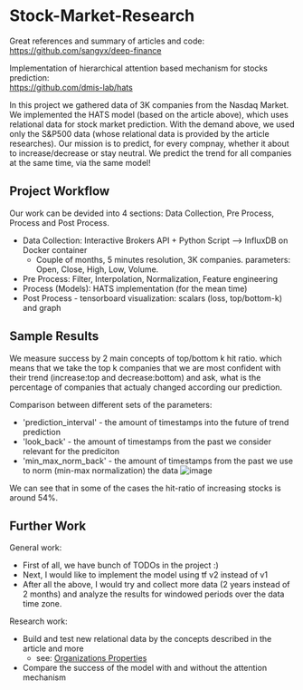 # Stock-Market-Research

Great references and summary of articles and code: <br>
https://github.com/sangyx/deep-finance

Implementation of hierarchical attention based mechanism for stocks prediction: <br>
https://github.com/dmis-lab/hats 

In this project we gathered data of 3K companies from the Nasdaq Market. <br>
We implemented the HATS model (based on the article above), which uses relational data for stock market prediction.
With the demand above, we used only the S&P500 data (whose relational data is provided by the article researches).
Our mission is to predict, for every compnay, whether it about to increase/decrease or stay neutral.
We predict the trend for all companies at the same time, via the same model!

## Project Workflow
Our work can be devided into 4 sections: Data Collection, Pre Process, Process and Post Process.
* Data Collection: Interactive Brokers API + Python Script --> InfluxDB on Docker container 
  * Couple of months, 5 minutes resolution, 3K companies. parameters: Open, Close, High, Low, Volume.
* Pre Process: Filter, Interpolation, Normalization, Feature engineering 
* Process (Models): HATS implementation (for the mean time)
* Post Process - tensorboard visualization: scalars (loss, top/bottom-k) and graph

## Sample Results
We measure success by 2 main concepts of top/bottom k hit ratio. which means that we take 
the top k companies that we are most confident with their trend (increase:top and decrease:bottom) and ask, what 
is the percentage of companies that actualy changed according our prediction.

Comparison between different sets of the parameters:  <br>
* 'prediction_interval' - the amount of timestamps into the future of trend prediction
* 'look_back' - the amount of timestamps from the past we consider relevant for the prediciton
* 'min_max_norm_back' - the amount of timestamps from the past we use to norm (min-max normalization) the data
![image](https://user-images.githubusercontent.com/55198967/114267689-d8ef2f80-9a05-11eb-917d-821c345269b8.png)

We can see that in some of the cases the hit-ratio of increasing stocks is around 54%.

## Further Work
General work:
* First of all, we have bunch of TODOs in the project :)
* Next, I would like to implement the model using tf v2 instead of v1
* After all the above, I would try and collect more data (2 years instead of 2 months) and analyze the results for windowed periods over the data time zone.

Research work:
* Build and test new relational data by the concepts described in the article and more
  * see: [Organizations Properties](https://www.wikidata.org/wiki/Wikidata:List_of_properties/organization)
* Compare the success of the model with and without the attention mechanism
